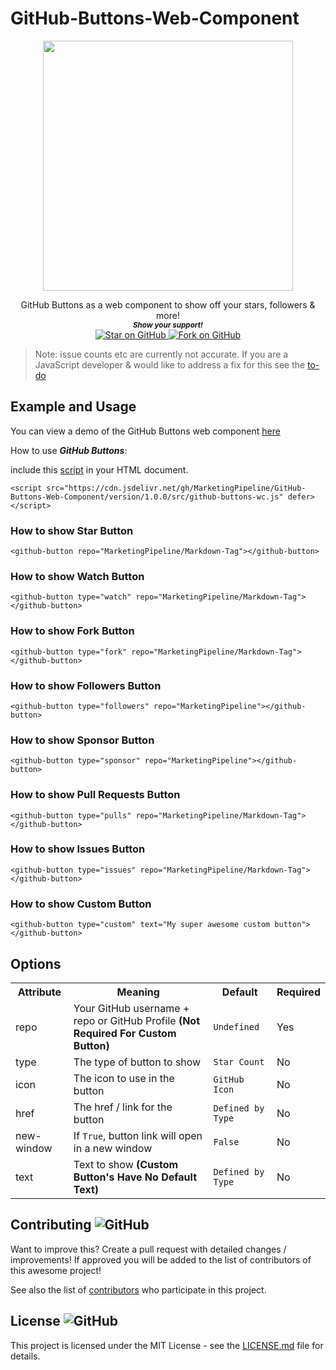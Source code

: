 # GitHub-Buttons-Web-Component

<p align="center">
  <img height="400" src="https://user-images.githubusercontent.com/86180097/187365958-218d0b59-9ca1-4650-b7b7-c82ea67080b1.png" />
</p>
                                                                     


   <p align="center">
    GitHub Buttons as a web component to show off your stars, followers & more!

  
  <br>
  <small> <b><i>Show your support!</i> </b></small>
  <br>
   <a href="https://github.com/MarketingPipeline/GitHub-Buttons-Web-Component">
    <img title="Star on GitHub" src="https://img.shields.io/github/stars/MarketingPipeline/GitHub-Buttons-Web-Component.svg?style=social&label=Star">
  </a>
  <a href="https://github.com/MarketingPipeline/GitHub-Buttons-Web-Component/fork">
    <img title="Fork on GitHub" src="https://img.shields.io/github/forks/MarketingPipeline/GitHub-Buttons-Web-Component.svg?style=social&label=Fork">
  </a>
   </p>  
   
   
> Note: issue counts etc are currently not accurate. If you are a JavaScript developer & would like to address a fix for this see the [to-do](.github/TO-DO.md)

## Example and Usage

You can view a demo of the GitHub Buttons web component [here](https://marketingpipeline.github.io/GitHub-Buttons-Web-Component/)


How to use <b><i>GitHub Buttons</b></i>:

   include this [script](https://github.com/MarketingPipeline/GitHub-Buttons-Web-Component/blob/main/version/1.0.0/src/github-buttons-wc.js) in your HTML document.
         
    <script src="https://cdn.jsdelivr.net/gh/MarketingPipeline/GitHub-Buttons-Web-Component/version/1.0.0/src/github-buttons-wc.js" defer></script>    



### How to show Star Button

    <github-button repo="MarketingPipeline/Markdown-Tag"></github-button>
 
 
### How to show Watch Button
 
    <github-button type="watch" repo="MarketingPipeline/Markdown-Tag"></github-button>


### How to show Fork Button

    <github-button type="fork" repo="MarketingPipeline/Markdown-Tag"></github-button>



### How to show Followers Button

    <github-button type="followers" repo="MarketingPipeline"></github-button>



### How to show Sponsor Button

    <github-button type="sponsor" repo="MarketingPipeline"></github-button>


### How to show Pull Requests Button

    <github-button type="pulls" repo="MarketingPipeline/Markdown-Tag"></github-button>


### How to show Issues Button

    <github-button type="issues" repo="MarketingPipeline/Markdown-Tag"></github-button>
        

### How to show Custom Button

    <github-button type="custom" text="My super awesome custom button"></github-button>


## Options


<table>
<tr>
<th>Attribute</th>
<th>Meaning</th>
<th>Default</th>
<th>Required</th>
</tr>
<tr>
<td>repo</td>
 <td> Your GitHub username + repo or GitHub Profile <b>(Not Required For Custom Button)</b></td>
<td><code>Undefined</code></td>
<td>Yes</td>
</tr>


<tr>
<td>type</td>
              <td>The type of button to show </code></td>
<td><code>Star Count</code></td>
<td>No</td>
</tr>




<tr>
<td>icon</td>
<td>The icon to use in the button </td>
<td><code>GitHub Icon</code></td>
<td>No</td>
</tr>


<tr>
<td>href</td>
<td>The href / link for the button</td>
<td><code>Defined by Type</code></td>
<td>No</td>
</tr>


<tr>
<td>new-window</td>
<td>If                    <code>True</code>, button link will open in a new window</td>
<td><code>False</code></td>
<td>No</td>
</tr>


 
<tr>
<td>text</td>
<td>Text to show <b>(Custom Button's Have No Default Text)</b></td>
<td><code>Defined by Type</code></td>
<td>No</td>
</tr>





</table>




## Contributing ![GitHub](https://img.shields.io/github/contributors/MarketingPipeline/GitHub-Buttons-Web-Component)

Want to improve this? Create a pull request with detailed changes / improvements! If approved you will be added to the list of contributors of this awesome project!


See also the list of
[contributors](https://github.com/MarketingPipeline/GitHub-Buttons-Web-Component/graphs/contributors) who
participate in this project.

## License ![GitHub](https://img.shields.io/github/license/MarketingPipeline/GitHub-Buttons-Web-Component)

This project is licensed under the MIT License - see the
[LICENSE.md](https://github.com/MarketingPipeline/GitHub-Buttons-Web-Component/blob/main/LICENSE) file for
details.
